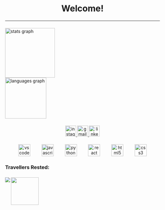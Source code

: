 ###

<h1 align="center">Welcome!</>

###

---

###

<div align="left">
  <img src="https://github-readme-stats.vercel.app/api?username=Liam-WB&hide_title=false&hide_rank=false&show_icons=true&include_all_commits=true&count_private=true&disable_animations=false&theme=graywhite&locale=en&hide_border=false&custom_title=My%20GitHub%20stats" height="162" alt="stats graph" /> <br>
  <img src="https://github-readme-stats.vercel.app/api/top-langs?username=Liam-WB&locale=en&hide_title=true&layout=compact&card_width=320&langs_count=3&theme=graywhite&hide_border=true" height="134" alt="languages graph"  />
</div>

###

<div align="center">
  <a href="https://www.instagram.com/liam_blake001?igsh=MWdrd2R3ODJtazhkOA%3D%3D&utm_source=qr" target="_blank">
    <img src="https://img.shields.io/static/v1?message=Instagram&logo=instagram&label=&color=E4405F&logoColor=white&labelColor=&style=for-the-badge" height="35" alt="instagram logo"  />
  </a>
  <a href="https://mail.google.com/mail/u/0/#inbox" target="_blank">
    <img src="https://img.shields.io/static/v1?message=Gmail&logo=gmail&label=&color=D14836&logoColor=white&labelColor=&style=for-the-badge" height="35" alt="gmail logo"  />
  </a>
  <a href="https://www.linkedin.com/in/liam-blake-985239225/" target="_blank">
    <img src="https://img.shields.io/static/v1?message=LinkedIn&logo=linkedin&label=&color=0077B5&logoColor=white&labelColor=&style=for-the-badge" height="35" alt="linkedin logo"  />
  </a>
</div>

###

<div align="center">
  <img src="https://cdn.jsdelivr.net/gh/devicons/devicon/icons/vscode/vscode-original.svg" height="39" alt="vscode logo"  />
  <img width="29" />
  <img src="https://cdn.jsdelivr.net/gh/devicons/devicon/icons/javascript/javascript-original.svg" height="39" alt="javascript logo"  />
  <img width="29" />
  <img src="https://cdn.jsdelivr.net/gh/devicons/devicon/icons/python/python-original.svg" height="39" alt="python logo"  />
  <img width="29" />
  <img src="https://cdn.jsdelivr.net/gh/devicons/devicon/icons/react/react-original.svg" height="39" alt="react logo"  />
  <img width="29" />
  <img src="https://cdn.jsdelivr.net/gh/devicons/devicon/icons/html5/html5-original.svg" height="39" alt="html5 logo"  />
  <img width="29" />
  <img src="https://cdn.jsdelivr.net/gh/devicons/devicon/icons/css3/css3-original.svg" height="39" alt="css3 logo"  />
</div>

###

<h3 align="left">Travellers Rested:</h3>

###

<img align="left" src="https://profile-counter.glitch.me/Liam-WB/count.svg?"  />

###

<img align="left" height="90" src="https://media.tenor.com/drxH1lO9cfEAAAAj/dark-souls-bonfire.gif"  />

###
